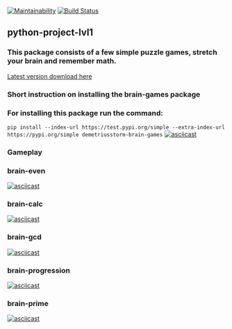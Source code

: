 [![Maintainability](https://api.codeclimate.com/v1/badges/a99a88d28ad37a79dbf6/maintainability)](https://codeclimate.com/github/codeclimate/codeclimate/maintainability)
[![Build Status](https://travis-ci.com/travis-ci/travis-web.svg?branch=master)](https://travis-ci.com/travis-ci/travis-web)

## python-project-lvl1
### This package consists of a few simple puzzle games, stretch your brain and remember math.
[Latest version download here](https://test.pypi.org/project/demetriusstorm-brain-games/)

### Short instruction on installing the brain-games package
### For installing this package run the command:
`pip install --index-url https://test.pypi.org/simple --extra-index-url https://pypi.org/simple demetriusstorm-brain-games`
[![asciicast](https://asciinema.org/a/L9dQpb2DV28SYTuYGjiZEMV8U.svg)](https://asciinema.org/a/L9dQpb2DV28SYTuYGjiZEMV8U)

### Gameplay
### brain-even
[![asciicast](https://asciinema.org/a/em9A4FfWSz7E85XX3EuDZKS7B.svg)](https://asciinema.org/a/em9A4FfWSz7E85XX3EuDZKS7B)
### brain-calc
[![asciicast](https://asciinema.org/a/mDgzV6hNvAmdQ8G3X98YbZVDm.svg)](https://asciinema.org/a/mDgzV6hNvAmdQ8G3X98YbZVDm)
### brain-gcd
[![asciicast](https://asciinema.org/a/9KMzVPMjoFBu7D7DgEIVDQp1W.svg)](https://asciinema.org/a/9KMzVPMjoFBu7D7DgEIVDQp1W)
### brain-progression
[![asciicast](https://asciinema.org/a/MlSxXtewDdONEQh3wwsg7plVi.svg)](https://asciinema.org/a/MlSxXtewDdONEQh3wwsg7plVi)
### brain-prime
[![asciicast](https://asciinema.org/a/DvhGkRCMEWX6UAVL0uoXaWIuI.svg)](https://asciinema.org/a/DvhGkRCMEWX6UAVL0uoXaWIuI)
